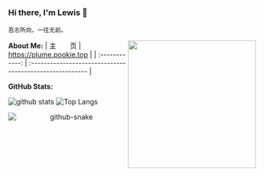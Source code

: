 ### Hi there, I'm Lewis 👋
```
吾志所向，一往无前。
```
<img src="https://media.giphy.com/media/M9gbBd9nbDrOTu1Mqx/giphy.gif" width="260" align="right" alt="">

**About Me:** 
|   主&emsp;&emsp;页   | <https://plume.pookie.top>                                      |
| :------------: | :------------------------------------------------------- |

**GitHub Stats:**

![github stats](https://github-readme-stats.vercel.app/api?username=lewis798&show_icons=true&hide_title=true&count_private=true)
![Top Langs](https://github-readme-stats.vercel.app/api/top-langs/?username=lewis798&layout=compact)

<div style="text-align: center;">
  <!-- Snake Code Contribution Map 贪吃蛇代码贡献图 -->
  <picture>
    <source media="(prefers-color-scheme: dark)" srcset="https://cdn.jsdelivr.net/gh/sun0225SUN/sun0225SUN/profile-snake-contrib/github-contribution-grid-snake-dark.svg" />
    <source media="(prefers-color-scheme: light)" srcset="https://cdn.jsdelivr.net/gh/sun0225SUN/sun0225SUN/profile-snake-contrib/github-contribution-grid-snake.svg" />
    <img alt="github-snake" src="https://cdn.jsdelivr.net/gh/sun0225SUN/sun0225SUN/profile-snake-contrib/github-contribution-grid-snake-dark.svg" style="display: block; margin: 0 auto;" />
  </picture>
</div>



